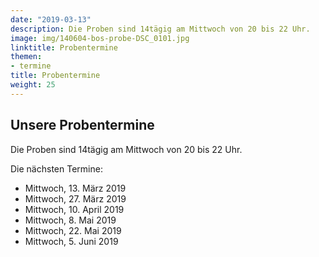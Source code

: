 ```yaml
---
date: "2019-03-13"
description: Die Proben sind 14tägig am Mittwoch von 20 bis 22 Uhr.
image: img/140604-bos-probe-DSC_0101.jpg
linktitle: Probentermine
themen:
- termine
title: Probentermine
weight: 25
---
```



## Unsere Probentermine

Die Proben sind 14tägig am Mittwoch von 20 bis 22 Uhr.

Die nächsten Termine:

* Mittwoch, 13. März 2019
* Mittwoch, 27. März 2019
* Mittwoch, 10. April 2019
* Mittwoch, 8. Mai 2019
* Mittwoch, 22. Mai 2019
* Mittwoch, 5. Juni 2019
